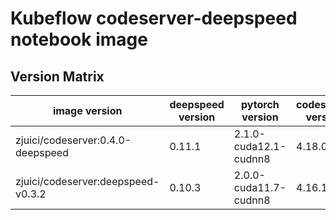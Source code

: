 # Kubeflow codeserver-deepspeed notebook image

## Version Matrix

image version | deepspeed version | pytorch version | codeserver version
--- | --- | --- | ---
zjuici/codeserver:0.4.0-deepspeed | 0.11.1 | 2.1.0-cuda12.1-cudnn8 | 4.18.0
zjuici/codeserver:deepspeed-v0.3.2 | 0.10.3 | 2.0.0-cuda11.7-cudnn8 | 4.16.1
